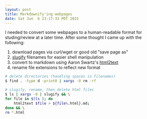 ```yaml
---
layout: post
title: Markdownify'ing webpages
date: Sat Jun  6 23:17:33 PDT 2015
---
```


I needed to convert some webpages to a human-readable format for studing/review
at a later time. After some thought I came up with the following:

1. download pages via curl/wget or good old "save page as"
2. [slugify](https://github.com/cadizm/bin/blob/master/slugify) filenames for easier shell manipulation
3. convert to markdown using Aaron Swartz's [html2text](https://github.com/aaronsw/html2text/blob/master/html2text.py)
4. rename file extensions to reflect new format

```bash
# delete directories (handling spaces in filenames)
$ find . -type d -print0 | xargs -0 rm -rf

# slugify, rename, then delete html files
$ ls | xargs -0 | slugify && \
for file in $(ls ); do
    html2text $file > ${file%.html}.md;
done && \
rm *.html
```
